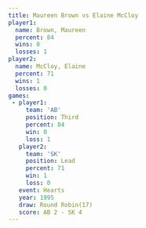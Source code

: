 ```yaml
---
title: Maureen Brown vs Elaine McCloy
player1:              
  name: Brown, Maureen
  percent: 84         
  wins: 0             
  losses: 1           
player2:              
  name: McCloy, Elaine
  percent: 71         
  wins: 1             
  losses: 0           
games:
 - player1:         
     team: 'AB'     
     position: Third
     percent: 84    
     win: 0         
     loss: 1        
   player2:        
     team: 'SK'    
     position: Lead
     percent: 71   
     win: 1        
     loss: 0       
   event: Hearts        
   year: 1995           
   draw: Round Robin(17)
   score: AB 2 - SK 4   
---
```

